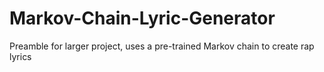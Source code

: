 # Markov-Chain-Lyric-Generator
Preamble for larger project, uses a pre-trained Markov chain to create rap lyrics
